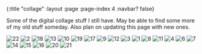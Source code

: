 {:title "collage"
 :layout :page
 :page-index 4
 :navbar? false}

Some of the digital collage stuff I still have. May be able to find some more of my old stuff someday. Also plan on updating this page with new ones.


![22](/img/collage/greaze.png)
![2](/img/collage/a77PlrN.png)
![18](img/collage/c4.jpeg)
![13](/img/collage/stuffed.png)
![10](/img/collage/kodak.png)
![19](img/collage/c2.jpeg)
![17](img/collage/c1.jpeg)
![9](/img/collage/K0U73V6.png)
![12](/img/collage/sick.png)
![3](/img/collage/AaqgPUT.png)
![1](/img/collage/25MhGXa.png)
![8](/img/collage/image3.png)
![11](/img/collage/PTQvC1hh.jpg)
![4](/img/collage/css.png)
![6](/img/collage/IhM2bsSh.jpg)
![7](/img/collage/image2.png)
![14](/img/collage/warf.png)
![15](/img/collage/publicint.png)
![16](/img/collage/fishin.png)
![20](/img/collage/c3.jpeg)
![21](/img/collage/c5.jpeg)
